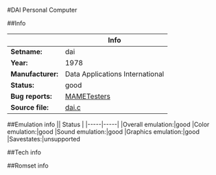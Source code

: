 #DAI Personal Computer

##Info

||Info|
|-----|-----|
|**Setname:**|dai
|**Year:**|1978
|**Manufacturer:**|Data Applications International
|**Status:**|good
|**Bug reports:**|[MAMETesters](http://mametesters.org/view_all_set.php?type=1&temporary=y&search=dai.c)
|**Source file:**|[dai.c](https://github.com/mamedev/mame/blob/master/src/mess/drivers/dai.c)

##Emulation info
|| Status |
|-----|-----|
|Overall emulation:|good
|Color emulation:|good
|Sound emulation:|good
|Graphics emulation:|good
|Savestates:|unsupported

##Tech info

##Romset info

<!--- START OF EDITED COMMENT DO NOT TOUCH TEXT ABOVE-->
